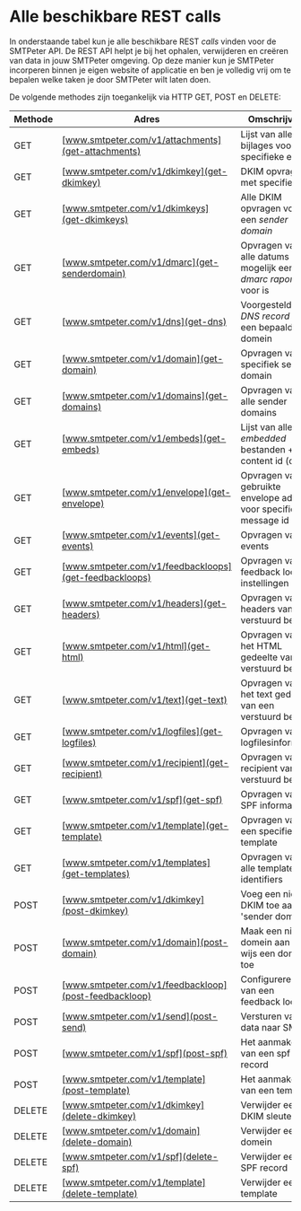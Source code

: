 # Alle beschikbare REST calls

In onderstaande tabel kun je alle beschikbare REST *calls* vinden voor de 
SMTPeter API. De REST API helpt je bij het ophalen, verwijderen en creëren 
van data in jouw SMTPeter omgeving. Op deze manier kun je SMTPeter incorperen
binnen je eigen website of applicatie en ben je volledig vrij om te bepalen
welke taken je door SMTPeter wilt laten doen. 

De volgende methodes zijn toegankelijk via HTTP GET, POST en DELETE:

| Methode        | Adres                                                  | Omschrijving                                                            |
|--------------- |--------------------------------------------------------|-------------------------------------------------------------------------|
| GET            | [www.smtpeter.com/v1/attachments](get-attachments)     | Lijst van alle bijlages voor specifieke email                           |
| GET            | [www.smtpeter.com/v1/dkimkey](get-dkimkey)             | DKIM opvragen met specifiek ID                                          |
| GET            | [www.smtpeter.com/v1/dkimkeys](get-dkimkeys)           | Alle DKIM opvragen voor een *sender domain*                             |
| GET            | [www.smtpeter.com/v1/dmarc](get-senderdomain)          | Opvragen van alle datums waar mogelijk een *dmarc raport* voor is       |
| GET            | [www.smtpeter.com/v1/dns](get-dns)                     | Voorgestelde *DNS record* voor een bepaald domein                       |
| GET            | [www.smtpeter.com/v1/domain](get-domain)               | Opvragen van specifiek sender domain                                    |
| GET            | [www.smtpeter.com/v1/domains](get-domains)             | Opvragen van alle sender domains                                        |
| GET            | [www.smtpeter.com/v1/embeds](get-embeds)               | Lijst van alle *embedded* bestanden + content id (cid)                  |
| GET            | [www.smtpeter.com/v1/envelope](get-envelope)           | Opvragen van gebruikte envelope adres voor specifiek message id         |
| GET            | [www.smtpeter.com/v1/events](get-events)               | Opvragen van events                                                     |
| GET            | [www.smtpeter.com/v1/feedbackloops](get-feedbackloops) | Opvragen van feedback loop instellingen                                 |
| GET            | [www.smtpeter.com/v1/headers](get-headers)             | Opvragen van headers van een verstuurd bericht                          |
| GET            | [www.smtpeter.com/v1/html](get-html)                   | Opvragen van het HTML gedeelte van een verstuurd bericht                |
| GET            | [www.smtpeter.com/v1/text](get-text)                   | Opvragen van het text gedeelte van een verstuurd bericht                |
| GET            | [www.smtpeter.com/v1/logfiles](get-logfiles)           | Opvragen van logfilesinformatie                                         |
| GET            | [www.smtpeter.com/v1/recipient](get-recipient)         | Opvragen van de recipient van een verstuurd bericht                     |
| GET            | [www.smtpeter.com/v1/spf](get-spf)                     | Opvragen van SPF informatie                                             |
| GET            | [www.smtpeter.com/v1/template](get-template)           | Opvragen van een specifieke template                                    |
| GET            | [www.smtpeter.com/v1/templates](get-templates)         | Opvragen van alle template identifiers                                  |
| POST           | [www.smtpeter.com/v1/dkimkey](post-dkimkey)            | Voeg een nieuwe DKIM toe aan het 'sender domain'                        |
| POST           | [www.smtpeter.com/v1/domain](post-domain)              | Maak een nieuw domein aan of wijs een domein toe                        |
| POST           | [www.smtpeter.com/v1/feedbackloop](post-feedbackloop)  | Configureren van een feedback loop                                      |
| POST           | [www.smtpeter.com/v1/send](post-send)                  | Versturen van data naar SMTP                                            |
| POST           | [www.smtpeter.com/v1/spf](post-spf)                    | Het aanmaken van een spf record                                         |
| POST           | [www.smtpeter.com/v1/template](post-template)          | Het aanmaken van een template                                           |
| DELETE         | [www.smtpeter.com/v1/dkimkey](delete-dkimkey)          | Verwijder een DKIM sleutel                                              |
| DELETE         | [www.smtpeter.com/v1/domain](delete-domain)            | Verwijder een domein                                                    | 
| DELETE         | [www.smtpeter.com/v1/spf](delete-spf)                  | Verwijder een SPF record                                                |
| DELETE         | [www.smtpeter.com/v1/template](delete-template)        | Verwijder een template                                                  |